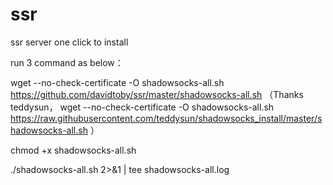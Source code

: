 # ssr
ssr server one click to install



run 3 command as below：

wget --no-check-certificate -O shadowsocks-all.sh https://github.com/davidtoby/ssr/master/shadowsocks-all.sh
（Thanks teddysun，
wget --no-check-certificate -O shadowsocks-all.sh https://raw.githubusercontent.com/teddysun/shadowsocks_install/master/shadowsocks-all.sh
）

chmod +x shadowsocks-all.sh


./shadowsocks-all.sh 2>&1 | tee shadowsocks-all.log
